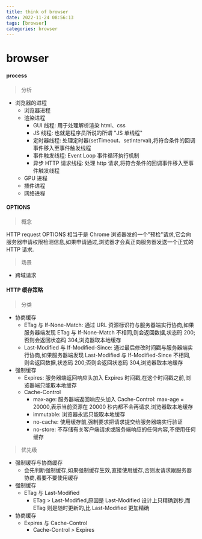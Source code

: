 ```yaml
---
title: think of browser
date: 2022-11-24 08:56:13
tags: [browser]
categories: browser
---
```

# browser

#### process

> 分析

  - 浏览器的进程
    - 浏览器进程
    - 渲染进程
      - GUI 线程: 用于处理解析渲染 html、css
      - JS 线程: 也就是程序员所说的所谓 "JS 单线程"
      - 定时器线程: 处理定时器(setTimeout、setInterval),将符合条件的回调事件移入至事件触发线程
      - 事件触发线程: Event Loop 事件循环执行机制
      - 异步 HTTP 请求线程: 处理 http 请求,将符合条件的回调事件移入至事件触发线程
    - GPU 进程
    - 插件进程
    - 网络进程

#### OPTIONS

> 概念

  HTTP request OPTIONS 相当于是 Chrome 浏览器发的一个"预检"请求,它会向服务器申请权限检测信息,如果申请通过,浏览器才会真正向服务器发送一个正式的 HTTP 请求.
  
> 场景

  - 跨域请求

#### HTTP 缓存策略

> 分类

  - 协商缓存
    - ETag 与 If-None-Match: 通过 URL 资源标识符与服务器端实行协商,如果服务器端发现 ETag 与 If-None-Match 不相同,则会返回数据,状态码 200;否则会返回状态码 304,浏览器取本地缓存
    - Last-Modified 与 If-Modified-Since: 通过最后修改时间戳与服务器端实行协商,如果服务器端发现 Last-Modified 与 If-Modified-Since 不相同,则会返回数据,状态码 200;否则会返回状态码 304,浏览器取本地缓存
  - 强制缓存
    - Expires: 服务器端返回响应头加入 Expires 时间戳,在这个时间戳之前,浏览器端只能取本地缓存
    - Cache-Control
      - max-age: 服务器端返回响应头加入 Cache-Control: max-age = 20000,表示当前资源在 20000 秒内都不会再请求,浏览器取本地缓存
      - immutable: 浏览器永远只能取本地缓存
      - no-cache: 使用缓存前,强制要求把请求提交给服务器端实行验证
      - no-store: 不存储有关客户端请求或服务端响应的任何内容,不使用任何缓存

> 优先级

  - 强制缓存与协商缓存
    - 会先判断强制缓存,如果强制缓存生效,直接使用缓存,否则发请求跟服务器协商,看要不要使用缓存
  - 强制缓存
    - ETag 与 Last-Modified
      - ETag > Last-Modified,原因是 Last-Modified 设计上只精确到秒,而 ETag 则是随时更新的,比 Last-Modified 更加精确
  - 协商缓存
    - Expires 与 Cache-Control
      - Cache-Control > Expires